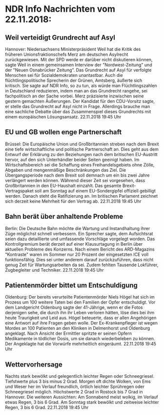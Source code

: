 # NDR Info Nachrichten vom 22.11.2018:


## Weil verteidigt Grundrecht auf Asyl
Hannover: Niedersachsens Ministerpräsident Weil hat die Kritik des früheren Unionsfraktionschefs Merz am deutschen Asylrecht zurückgewiesen. Mit der SPD werde er darüber nicht diskutieren können, sagte Weil in einem gemeinsamen Interview der "Nordwest-Zeitung" und der "Neuen Osnabrücker Zeitung". Das Grundrecht auf Asyl für verfolgte Menschen sei für Sozialdemokraten unantastbar. Auch die flüchtlingspolitische Sprecherin der Grünen, Amtsberg, äußerte sich kritisch. Sie sagte auf NDR Info, so zu tun, als würde man Flüchtlingszahlen in Deutschland reduzieren, indem man an das Grundrecht rangehe, sei fachpolitisch an der Sache vorbei. Merz präzisierte inzwischen seine gestern gemachten Äußerungen. Der Kandidat für den CDU-Vorsitz sagte, er stelle das Grundrecht auf Asyl nicht in Frage. Allerdings brauche man eine sachliche Debatte über das Zusammenspiel dieses Grundrechts mit einem europäischen Lösungsansatz. 22.11.2018 19:45 Uhr 

## EU und GB wollen enge Partnerschaft
Brüssel:   Die Europäische Union und Großbritannien streben nach dem Brexit eine tiefe wirtschaftliche und politische Partnerschaft an. Dies geht aus dem Entwurf der Erklärung zu den Beziehungen nach dem britischen EU-Austritt hervor, auf den sich Unterhändler beider Seiten geeinigt haben. Im Wirtschaftsbereich sei die Schaffung eines Freihandelsgebiets ohne Zölle, Abgaben und mengenmäßige Beschränkungen das Ziel. Die Übergangsperiode nach dem Brexit soll demnach um ein bis zwei Jahre verlängert werden können. Während dieser Zeit sei vorgesehen, dass Großbritannien in den EU-Haushalt einzahlt. Das gesamte Brexit-Vertragspaket soll am Sonntag auf einem EU-Sondergipfel offiziell gebilligt werden. Danach steht die Ratifizierung an. Im britischen Parlament zeichnet sich derzeit keine Mehrheit für den Vertrag ab. 22.11.2018 19:45 Uhr 

## Bahn berät über anhaltende Probleme
Berlin: Die Deutsche Bahn möchte die Wartung und Instandhaltung ihrer Züge möglichst schnell verbessern. Ein Sprecher sagte, dem Aufsichtsrat seien dazu detaillierte und umfassende Vorschläge vorgelegt worden. Das Kontrollgremium berät derzeit auf einer Klausurtagung in Berlin über aktuellen Probleme des Konzerns. Nach einem Bericht des ARD-Magazins "Kontraste" waren im Sommer nur 20 Prozent der eingesetzten ICE voll funktionsfähig. Dies sei unter anderem darauf zurückzuführen, dass nicht genug Zeit für Wartungsarbeiten da sei. Zudem fehlten Tausende Lokführer, Zugbegleiter und Techniker. 22.11.2018 19:45 Uhr 

## Patientenmörder bittet um Entschuldigung
Oldenburg: Der bereits verurteilte Patientenmörder Niels Högel hat sich im Prozess um 100 weitere Taten bei den Familien der Opfer entschuldigt. Vor dem Landgericht Oldenburg sagte der 41-Jährige, wenn er die Fotos derjenigen sehe, die durch ihn ihr Leben verloren hätten, löse dies bei ihm heute Traurigkeit und Leid aus. Högel beteuerte, dass er allen Angehörigen eine Antwort auf ihre Fragen geben wolle. Der Ex-Krankenpfleger ist wegen Mordes an 100 Patienten an den Kliniken in Delmenhorst und Oldenburg angeklagt. Nach Ansicht der Ermittler spritzte er seinen Opfern Medikamente in tödlicher Dosis, um sie danach wiederbeleben zu können. Der Angeklagte hat die Vorwürfe mehrheitlich eingeräumt. 22.11.2018 19:45 Uhr 

## Wettervorhersage
Nachts stark bewölkt und gelegentlich leichter Regen oder Schneegriesel. Tiefstwerte plus 3 bis minus 2 Grad. Morgen oft dichte Wolken, von Ems und Weser her im Verlauf freundlich, örtlich leichter Sprühregen oder Schneegriesel möglich. Höchstwerte 2 Grad in Rostock bis 7 Grad in Hannover. Die weiteren Aussichten: Am Sonnabend meist wolkig, im Verlauf etwas Regen, 3 bis 6 Grad. Am Sonntag stark bewölkt und zeitweise leichter Regen, 3 bis 6 Grad. 22.11.2018 19:45 Uhr 
